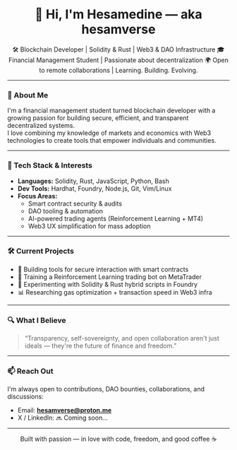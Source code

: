 <h1 align="center">👋 Hi, I'm Hesamedine — aka hesamverse</h1>

<p align="center">
🛠️ Blockchain Developer | Solidity & Rust | Web3 & DAO Infrastructure  
🎓 Financial Management Student | Passionate about decentralization  
🌍 Open to remote collaborations | Learning. Building. Evolving.  
</p>

---

### 🧠 About Me
I'm a financial management student turned blockchain developer with a growing passion for building secure, efficient, and transparent decentralized systems.  
I love combining my knowledge of markets and economics with Web3 technologies to create tools that empower individuals and communities.

---

### 🔧 Tech Stack & Interests
- **Languages:** Solidity, Rust, JavaScript, Python, Bash  
- **Dev Tools:** Hardhat, Foundry, Node.js, Git, Vim/Linux  
- **Focus Areas:**  
  - Smart contract security & audits  
  - DAO tooling & automation  
  - AI-powered trading agents (Reinforcement Learning + MT4)  
  - Web3 UX simplification for mass adoption

---

### 🛠️ Current Projects
- 🧱 Building tools for secure interaction with smart contracts  
- 🤖 Training a Reinforcement Learning trading bot on MetaTrader  
- 🧪 Experimenting with Solidity & Rust hybrid scripts in Foundry  
- 📊 Researching gas optimization + transaction speed in Web3 infra

---

### 🔍 What I Believe
> “Transparency, self-sovereignty, and open collaboration aren't just ideals — they're the future of finance and freedom.”

---

### 📫 Reach Out
I'm always open to contributions, DAO bounties, collaborations, and discussions:
- Email: **hesamverse@proton.me**
- X / LinkedIn: 🔜 Coming soon…

---

<p align="center">
Built with passion — in love with code, freedom, and good coffee ☕️
</p>
